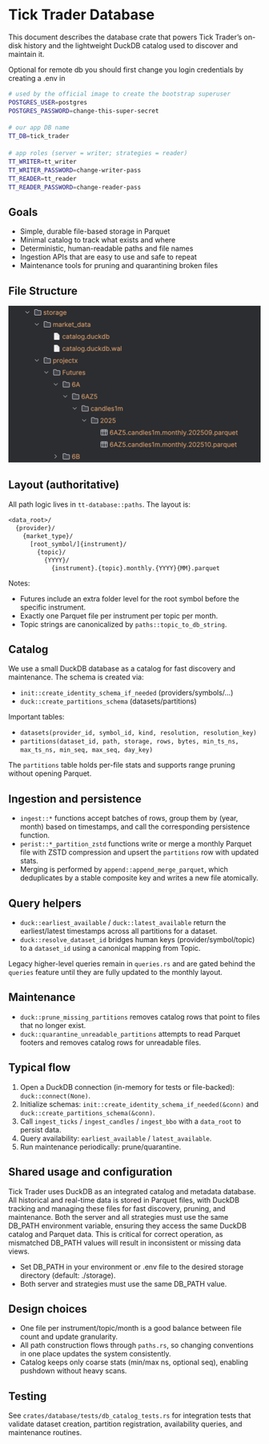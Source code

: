 # Tick Trader Database

This document describes the database crate that powers Tick Trader’s on-disk history and the lightweight DuckDB catalog used to discover and maintain it.

Optional for remote db you should first change you login credentials by creating a .env in
```bash
# used by the official image to create the bootstrap superuser
POSTGRES_USER=postgres
POSTGRES_PASSWORD=change-this-super-secret

# our app DB name
TT_DB=tick_trader

# app roles (server = writer; strategies = reader)
TT_WRITER=tt_writer
TT_WRITER_PASSWORD=change-writer-pass
TT_READER=tt_reader
TT_READER_PASSWORD=change-reader-pass
```
## Goals

- Simple, durable file-based storage in Parquet
- Minimal catalog to track what exists and where
- Deterministic, human-readable paths and file names
- Ingestion APIs that are easy to use and safe to repeat
- Maintenance tools for pruning and quarantining broken files

## File Structure
![Structure](/docs/misc/file_structure.png)

## Layout (authoritative)

All path logic lives in `tt-database::paths`. The layout is:

```
<data_root>/
  {provider}/
    {market_type}/
      [root_symbol/]{instrument}/
        {topic}/
          {YYYY}/
            {instrument}.{topic}.monthly.{YYYY}{MM}.parquet
```

Notes:
- Futures include an extra folder level for the root symbol before the specific instrument.
- Exactly one Parquet file per instrument per topic per month.
- Topic strings are canonicalized by `paths::topic_to_db_string`.

## Catalog

We use a small DuckDB database as a catalog for fast discovery and maintenance. The schema is created via:

- `init::create_identity_schema_if_needed` (providers/symbols/…)
- `duck::create_partitions_schema` (datasets/partitions)

Important tables:
- `datasets(provider_id, symbol_id, kind, resolution, resolution_key)`
- `partitions(dataset_id, path, storage, rows, bytes, min_ts_ns, max_ts_ns, min_seq, max_seq, day_key)`

The `partitions` table holds per-file stats and supports range pruning without opening Parquet.

## Ingestion and persistence

- `ingest::*` functions accept batches of rows, group them by (year, month) based on timestamps, and call the corresponding persistence function.
- `perist::*_partition_zstd` functions write or merge a monthly Parquet file with ZSTD compression and upsert the `partitions` row with updated stats.
- Merging is performed by `append::append_merge_parquet`, which deduplicates by a stable composite key and writes a new file atomically.

## Query helpers

- `duck::earliest_available` / `duck::latest_available` return the earliest/latest timestamps across all partitions for a dataset.
- `duck::resolve_dataset_id` bridges human keys (provider/symbol/topic) to a `dataset_id` using a canonical mapping from Topic.

Legacy higher-level queries remain in `queries.rs` and are gated behind the `queries` feature until they are fully updated to the monthly layout.

## Maintenance

- `duck::prune_missing_partitions` removes catalog rows that point to files that no longer exist.
- `duck::quarantine_unreadable_partitions` attempts to read Parquet footers and removes catalog rows for unreadable files.

## Typical flow

1. Open a DuckDB connection (in-memory for tests or file-backed): `duck::connect(None)`.
2. Initialize schemas: `init::create_identity_schema_if_needed(&conn)` and `duck::create_partitions_schema(&conn)`.
3. Call `ingest_ticks` / `ingest_candles` / `ingest_bbo` with a `data_root` to persist data.
4. Query availability: `earliest_available` / `latest_available`.
5. Run maintenance periodically: prune/quarantine.

## Shared usage and configuration

Tick Trader uses DuckDB as an integrated catalog and metadata database. All historical and real-time data is stored in Parquet files, with DuckDB tracking and managing these files for fast discovery, pruning, and maintenance. Both the server and all strategies must use the same DB_PATH environment variable, ensuring they access the same DuckDB catalog and Parquet data. This is critical for correct operation, as mismatched DB_PATH values will result in inconsistent or missing data views.

- Set DB_PATH in your environment or .env file to the desired storage directory (default: ./storage).
- Both server and strategies must use the same DB_PATH value.

## Design choices

- One file per instrument/topic/month is a good balance between file count and update granularity.
- All path construction flows through `paths.rs`, so changing conventions in one place updates the system consistently.
- Catalog keeps only coarse stats (min/max ns, optional seq), enabling pushdown without heavy scans.

## Testing

See `crates/database/tests/db_catalog_tests.rs` for integration tests that validate dataset creation, partition registration, availability queries, and maintenance routines.
